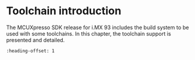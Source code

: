# Toolchain introduction

The MCUXpresso SDK release for i.MX 93 includes the build system to be used with some toolchains. In this chapter, the toolchain support is presented and detailed.


```{include} ../topics/compiler_debugger.md
:heading-offset: 1
```

